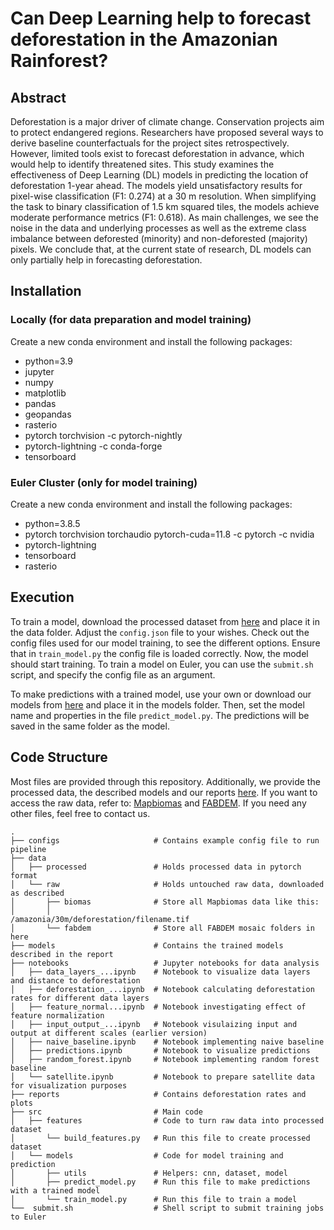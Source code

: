 # Can Deep Learning help to forecast deforestation in the Amazonian Rainforest?
## Abstract
Deforestation is a major driver of climate change. Conservation projects aim to protect endangered regions. Researchers have proposed several ways to derive baseline counterfactuals for the project sites retrospectively. However, limited tools exist to forecast deforestation in advance, which would help to identify threatened sites. This study examines the effectiveness of Deep Learning (DL) models in predicting the location of deforestation 1-year ahead. The models yield unsatisfactory results for pixel-wise classification (F1: 0.274) at a 30 m resolution. When simplifying the task to binary classification of 1.5 km squared tiles, the models achieve moderate performance metrics (F1: 0.618). As main challenges, we see the noise in the data and underlying processes as well as the extreme class imbalance between deforested (minority) and non-deforested (majority) pixels. We conclude that, at the current state of research, DL models can only partially help in forecasting deforestation.

## Installation
### Locally (for data preparation and model training)
Create a new conda environment and install the following packages:
- python=3.9
- jupyter
- numpy
- matplotlib
- pandas
- geopandas
- rasterio
- pytorch torchvision -c pytorch-nightly
- pytorch-lightning -c conda-forge
- tensorboard

### Euler Cluster (only for model training)
Create a new conda environment and install the following packages:
- python=3.8.5
- pytorch torchvision torchaudio pytorch-cuda=11.8 -c pytorch -c nvidia
- pytorch-lightning
- tensorboard
- rasterio

## Execution
To train a model, download the processed dataset from [here](https://polybox.ethz.ch/index.php/s/izGOJlS52qj9zWj) and place it in the data folder. 
Adjust the ````config.json```` file to your wishes. Check out the config files used for our model training, to see the different options. Ensure that in ````train_model.py```` the config file is loaded correctly. Now, the model should start training. To train a model on Euler, you can use the ````submit.sh```` script, and specify the config file as an argument.

To make predictions with a trained model, use your own or download our models from [here](https://polybox.ethz.ch/index.php/s/izGOJlS52qj9zWj) and place it in the models folder. Then, set the model name and properties in the file ````predict_model.py````. The predictions will be saved in the same folder as the model.

## Code Structure
Most files are provided through this repository. Additionally, we provide the processed data, the described models and our reports [here](https://polybox.ethz.ch/index.php/s/izGOJlS52qj9zWj). If you want to access the raw data, refer to: [Mapbiomas](https://mapbiomas.org/download) and [FABDEM](https://data.bris.ac.uk/data/dataset/s5hqmjcdj8yo2ibzi9b4ew3sn). If you need any other files, feel free to contact us.

```
.
├── configs                     # Contains example config file to run pipeline
├── data                        
│   ├── processed               # Holds processed data in pytorch format
│   └── raw                     # Holds untouched raw data, downloaded as described
│       ├── biomas              # Store all Mapbiomas data like this: 
│       │                         /amazonia/30m/deforestation/filename.tif
│       └── fabdem              # Store all FABDEM mosaic folders in here 
├── models                      # Contains the trained models described in the report
├── notebooks                   # Jupyter notebooks for data analysis
│   ├── data_layers_...ipynb    # Notebook to visualize data layers and distance to deforestation
│   ├── deforestation_...ipynb  # Notebook calculating deforestation rates for different data layers
│   ├── feature_normal...ipynb  # Notebook investigating effect of feature normalization
│   ├── input_output_...ipynb   # Notebook visulaizing input and output at different scales (earlier version)
│   ├── naive_baseline.ipynb    # Notebook implementing naive baseline
│   ├── predictions.ipynb       # Notebook to visualize predictions
│   ├── random_forest.ipynb     # Notebook implementing random forest baseline
│   └── satellite.ipynb         # Notebook to prepare satellite data for visualization purposes
├── reports                     # Contains deforestation rates and plots
├── src                         # Main code
│   ├── features                # Code to turn raw data into processed dataset
│       └── build_features.py   # Run this file to create processed dataset
│   └── models                  # Code for model training and prediction
│       ├── utils               # Helpers: cnn, dataset, model
│       ├── predict_model.py    # Run this file to make predictions with a trained model
│       └── train_model.py      # Run this file to train a model
└──  submit.sh                  # Shell script to submit training jobs to Euler
```



